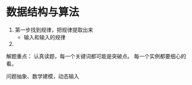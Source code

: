 # 数据结构与算法

1. 第一步找到规律，把规律提取出来
    * 输入和输入的规律
2. 

解题重点：
认真读题，每一个关键词都可能是突破点。
每一个实例都要细心的看。

问题抽象、数学建模，动态输入
